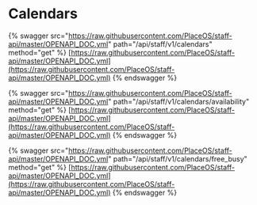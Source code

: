 # Calendars

{% swagger src="https://raw.githubusercontent.com/PlaceOS/staff-api/master/OPENAPI_DOC.yml" path="/api/staff/v1/calendars" method="get" %}
[https://raw.githubusercontent.com/PlaceOS/staff-api/master/OPENAPI_DOC.yml](https://raw.githubusercontent.com/PlaceOS/staff-api/master/OPENAPI_DOC.yml)
{% endswagger %}

{% swagger src="https://raw.githubusercontent.com/PlaceOS/staff-api/master/OPENAPI_DOC.yml" path="/api/staff/v1/calendars/availability" method="get" %}
[https://raw.githubusercontent.com/PlaceOS/staff-api/master/OPENAPI_DOC.yml](https://raw.githubusercontent.com/PlaceOS/staff-api/master/OPENAPI_DOC.yml)
{% endswagger %}

{% swagger src="https://raw.githubusercontent.com/PlaceOS/staff-api/master/OPENAPI_DOC.yml" path="/api/staff/v1/calendars/free_busy" method="get" %}
[https://raw.githubusercontent.com/PlaceOS/staff-api/master/OPENAPI_DOC.yml](https://raw.githubusercontent.com/PlaceOS/staff-api/master/OPENAPI_DOC.yml)
{% endswagger %}
